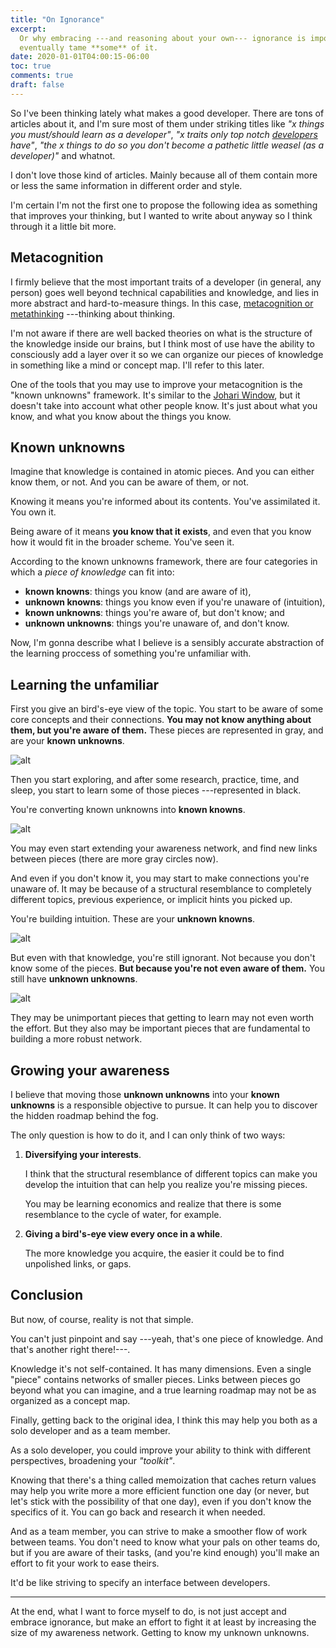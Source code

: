 ```yaml
---
title: "On Ignorance"
excerpt:
  Or why embracing ---and reasoning about your own--- ignorance is important to
  eventually tame **some** of it.
date: 2020-01-01T04:00:15-06:00
toc: true
comments: true
draft: false
---
```


So I've been thinking lately what makes a good developer. There are tons of
articles about it, and I'm sure most of them under striking titles like _"x
things you must/should learn as a developer"_, _"x traits only top notch
[developers][developers] have"_, _"the x things to do so you don't become a
pathetic little weasel (as a developer)"_ and whatnot.

I don't love those kind of articles. Mainly because all of them contain more or
less the same information in different order and style.

I'm certain I'm not the first one to propose the following idea as something
that improves your thinking, but I wanted to write about anyway so I think
through it a little bit more.

## Metacognition

I firmly believe that the most important traits of a developer (in general, any
person) goes well beyond technical capabilities and knowledge, and lies in more
abstract and hard-to-measure things. In this case, [metacognition or
metathinking][metacognition] ---thinking about thinking.

I'm not aware if there are well backed theories on what is the structure of the
knowledge inside our brains, but I think most of use have the ability to
consciously add a layer over it so we can organize our pieces of knowledge in
something like a mind or concept map. I'll refer to this later.

One of the tools that you may use to improve your metacognition is the "known
unknowns" framework. It's similar to the [Johari Window][johari window], but it
doesn't take into account what other people know. It's just about what you know,
and what you know about the things you know.

## Known unknowns

Imagine that knowledge is contained in atomic pieces. And you can either know
them, or not. And you can be aware of them, or not.

Knowing it means you're informed about its contents. You've assimilated it. You
own it.

Being aware of it means **you know that it exists**, and even that you know how
it would fit in the broader scheme. You've seen it.

According to the known unknowns framework, there are four categories in which a
_piece of knowledge_ can fit into:

- **known knowns**: things you know (and are aware of it),
- **unknown knowns**: things you know even if you're unaware of (intuition),
- **known unknowns**: things you're aware of, but don't know; and
- **unknown unknowns**: things you're unaware of, and don't know.

Now, I'm gonna describe what I believe is a sensibly accurate abstraction of the
learning proccess of something you're unfamiliar with.

## Learning the unfamiliar

First you give an bird's-eye view of the topic. You start to be aware of some
core concepts and their connections. **You may not know anything about them, but
you're aware of them.** These pieces are represented in gray, and are your
**known unknowns**.

![alt](/img/writings/unknown-unknowns/awareness-map.png)

Then you start exploring, and after some research, practice, time, and sleep,
you start to learn some of those pieces ---represented in black.

You're converting known unknowns into **known knowns**.

![alt](/img/writings/unknown-unknowns/knowledge-map.png)

You may even start extending your awareness network, and find new links between
pieces (there are more gray circles now).

And even if you don't know it, you may start to make connections you're unaware
of. It may be because of a structural resemblance to completely different
topics, previous experience, or implicit hints you picked up.

You're building intuition. These are your **unknown knowns**.

![alt](/img/writings/unknown-unknowns/intuition-map.png)

But even with that knowledge, you're still ignorant. Not because you don't know
some of the pieces. **But because you're not even aware of them.** You still
have **unknown unknowns**.

![alt](/img/writings/unknown-unknowns/unawareness-map.png)

They may be unimportant pieces that getting to learn may not even worth the
effort. But they also may be important pieces that are fundamental to building a
more robust network.

## Growing your awareness

I believe that moving those **unknown unknowns** into your **known unknowns** is
a responsible objective to pursue. It can help you to discover the hidden
roadmap behind the fog.

The only question is how to do it, and I can only think of two ways:

1. **Diversifying your interests**.

   I think that the structural resemblance of different topics can make you
   develop the intuition that can help you realize you're missing pieces.

   You may be learning economics and realize that there is some resemblance to
   the cycle of water, for example.

2. **Giving a bird's-eye view every once in a while**.

   The more knowledge you acquire, the easier it could be to find unpolished
   links, or gaps.

## Conclusion

But now, of course, reality is not that simple.

You can't just pinpoint and say ---yeah, that's one piece of knowledge. And
that's another right there!---.

Knowledge it's not self-contained. It has many dimensions. Even a single "piece"
contains networks of smaller pieces. Links between pieces go beyond what you can
imagine, and a true learning roadmap may not be as organized as a concept map.

Finally, getting back to the original idea, I think this may help you both as a
solo developer and as a team member.

As a solo developer, you could improve your ability to think with different
perspectives, broadening your _"toolkit"_.

Knowing that there's a thing called memoization that caches return values may
help you write more a more efficient function one day (or never, but let's stick
with the possibility of that one day), even if you don't know the specifics of
it. You can go back and research it when needed.

And as a team member, you can strive to make a smoother flow of work between
teams. You don't need to know what your pals on other teams do, but if you are
aware of their tasks, (and you're kind enough) you'll make an effort to fit your
work to ease theirs.

It'd be like striving to specify an interface between developers.

---

At the end, what I want to force myself to do, is not just accept and embrace
ignorance, but make an effort to fight it at least by increasing the size of my
awareness network. Getting to know my unknown unknowns.

[johari window]: https://en.wikipedia.org/wiki/Johari_window
[metacognition]: https://en.wikipedia.org/wiki/Metacognition
[developers]: https://www.youtube.com/watch?v=KMU0tzLwhbE
